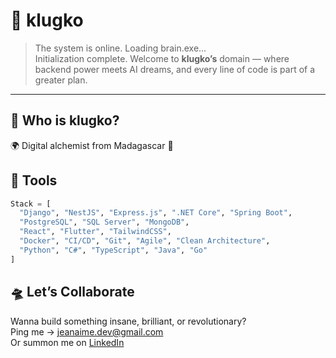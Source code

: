 # 👾 klugko

> The system is online. Loading brain.exe...  
> Initialization complete. Welcome to **klugko’s** domain — where backend power meets AI dreams, and every line of code is part of a greater plan.

---

## 🧠 Who is klugko?

🌍 Digital alchemist from Madagascar 🌋



## 🧩 Tools

```python
Stack = [
  "Django", "NestJS", "Express.js", ".NET Core", "Spring Boot",
  "PostgreSQL", "SQL Server", "MongoDB",
  "React", "Flutter", "TailwindCSS",
  "Docker", "CI/CD", "Git", "Agile", "Clean Architecture",
  "Python", "C#", "TypeScript", "Java", "Go"
]
```

## 🛸 Let’s Collaborate

Wanna build something insane, brilliant, or revolutionary?  
Ping me → [jeanaime.dev@gmail.com](mailto:jeanaime.dev@gmail.com)  
Or summon me on [LinkedIn](https://www.linkedin.com/in/jean-aim%C3%A9-raheriniaina-7b1543267/)

